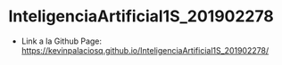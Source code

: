 # InteligenciaArtificial1S_201902278

- Link a la Github Page: https://kevinpalaciosq.github.io/InteligenciaArtificial1S_201902278/
